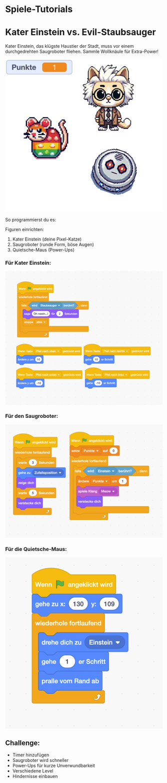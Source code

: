# Spiele-Tutorials



# Kater Einstein vs. Evil-Staubsauger

Kater Einstein, das klügste Haustier der Stadt, muss vor einem durchgedrehten Saugroboter fliehen. Sammle Wollknäule für Extra-Power!

![03-Figuren](/screenshots/03-Figuren.png)

So programmierst du es:

Figuren einrichten:

1. Kater Einstein (deine Pixel-Katze)
2. Saugroboter (runde Form, böse Augen)
3. Quietsche-Maus (Power-Ups)

### Für Kater Einstein:

![03-Programm Einstein](/screenshots/03-ProgrammEinstein.png)

### Für den Saugroboter:

![03-Programm Maus](/screenshots/03-ProgrammMaus.png)

### Für die Quietsche-Maus:

![03-Programm Sauger](/screenshots/03-ProgrammSauger.png)

## Challenge:

- Timer hinzufügen
- Saugroboter wird schneller
- Power-Ups für kurze Unverwundbarkeit
- Verschiedene Level
- Hindernisse einbauen



